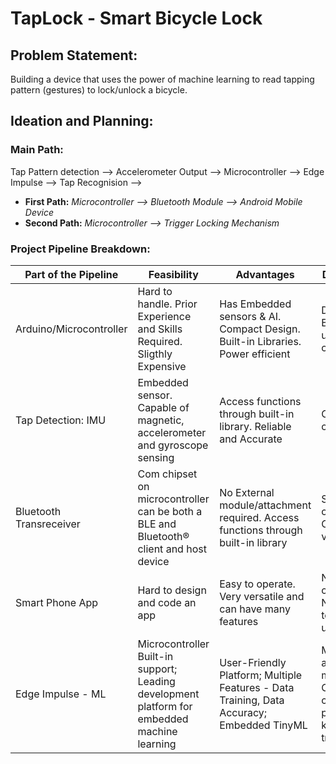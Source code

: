 # TapLock - Smart Bicycle Lock
## Problem Statement: 
Building a device that uses the power of machine learning to read tapping pattern (gestures) to lock/unlock a bicycle.
## Ideation and Planning:
### Main Path:
Tap Pattern detection --> Accelerometer Output -->  Microcontroller --> Edge Impulse --> Tap Recognision -->
- **First Path:** *Microcontroller --> Bluetooth Module --> Android Mobile Device*
- **Second Path:** *Microcontroller --> Trigger Locking Mechanism*
### Project Pipeline Breakdown:
|Part of the Pipeline | Feasibility | Advantages | Disadvantages |
| --- | --- | --- | --- |
|Arduino/Microcontroller|Hard to handle. Prior Experience and Skills Required. Sligthly Expensive| Has Embedded sensors & AI. Compact Design. Built-in Libraries. Power efficient | Difficult for Beginners to understand and code|
|Tap Detection: IMU|Embedded sensor. Capable of magnetic, accelerometer and gyroscope sensing | Access functions through built-in library. Reliable and Accurate| Challenging to code|
|Bluetooth Transreceiver|Com chipset on microcontroller can be both a BLE and Bluetooth® client and host device| No External module/attachment required. Access functions through built-in library| Short range communication. Connection not very secure |
|Smart Phone App|Hard to design and code an app|Easy to operate. Very versatile and can have many features| Not secure - can be Hacked. Not very easy to modify or update|
|Edge Impulse - ML|Microcontroller Built-in support; Leading development platform for embedded machine learning| User-Friendly Platform; Multiple Features - Data Training, Data Accuracy; Embedded TinyML|ML concepts are difficult to master. Challenging to code without prior knowledge or training|  
